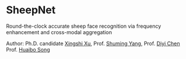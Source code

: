 # SheepNet
Round-the-clock accurate sheep face recognition via frequency enhancement and cross-modal aggregation

Author:  Ph.D. candidate [Xingshi Xu](https://orcid.org/0000-0002-6687-6975), Prof. [Shuming Yang](https://jxgc.nxu.edu.cn/info/1043/6391.htm), Prof. [Diyi Chen](https://www.nwafu.edu.cn/jsdw/zjrc/yxjjhdz/72652.htm) Prof. [Huaibo Song](https://cmee.nwsuaf.edu.cn/szdw/gjzcry/318457.htm)

